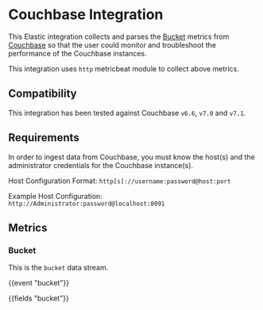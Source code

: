 # Couchbase Integration

This Elastic integration collects and parses the [Bucket](https://docs.couchbase.com/server/current/rest-api/rest-buckets-summary.html) metrics from [Couchbase](https://www.couchbase.com/) so that the user could monitor and troubleshoot the performance of the Couchbase instances.

This integration uses `http` metricbeat module to collect above metrics.

## Compatibility

This integration has been tested against Couchbase `v6.6`, `v7.0` and `v7.1`.

## Requirements

In order to ingest data from Couchbase, you must know the host(s) and the administrator credentials for the Couchbase instance(s).

Host Configuration Format: `http[s]://username:password@host:port`

Example Host Configuration: `http://Administrator:password@localhost:8091`

## Metrics

### Bucket

This is the `bucket` data stream.

{{event "bucket"}}

{{fields "bucket"}}
